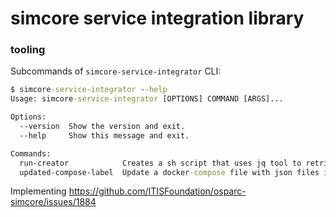# simcore service integration library



### tooling

Subcommands of ``simcore-service-integrator`` CLI:
```cmd
$ simcore-service-integrator --help
Usage: simcore-service-integrator [OPTIONS] COMMAND [ARGS]...

Options:
  --version  Show the version and exit.
  --help     Show this message and exit.

Commands:
  run-creator            Creates a sh script that uses jq tool to retrieve...
  updated-compose-label  Update a docker-compose file with json files in a...

```

 Implementing https://github.com/ITISFoundation/osparc-simcore/issues/1884
